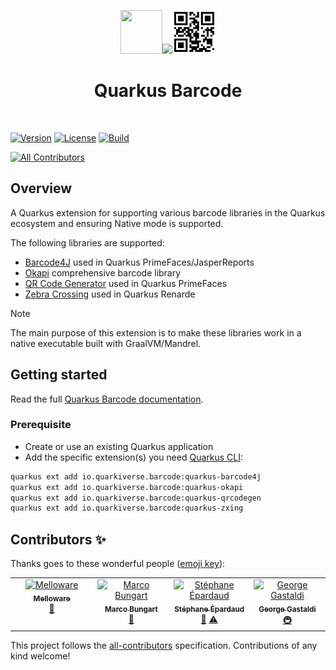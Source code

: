 <div align="center">

<img src="https://github.com/quarkiverse/.github/blob/main/assets/images/quarkus.svg" width="67" height="70" ><img src="https://github.com/quarkiverse/.github/blob/main/assets/images/plus-sign.svg" height="70" ><img src="https://github.com/quarkiverse/quarkus-barcode/blob/main/docs/modules/ROOT/assets/images/qrcode.svg" height="70" >

# Quarkus Barcode
</div>
<br>

[![Version](https://img.shields.io/maven-central/v/io.quarkiverse.barcode/quarkus-barcode4j?logo=apache-maven&style=flat-square)](https://search.maven.org/artifact/io.quarkiverse.barcode/quarkus-barcode4j)
[![License](https://img.shields.io/badge/License-Apache%202.0-blue.svg?style=flat-square)](https://opensource.org/licenses/Apache-2.0)
[![Build](https://github.com/quarkiverse/quarkus-barcode/actions/workflows/build.yml/badge.svg)](https://github.com/quarkiverse/quarkus-barcode/actions/workflows/build.yml)

<!-- ALL-CONTRIBUTORS-BADGE:START - Do not remove or modify this section -->
[![All Contributors](https://img.shields.io/badge/all_contributors-4-orange.svg?style=flat-square)](#contributors-)
<!-- ALL-CONTRIBUTORS-BADGE:END -->

## Overview

A Quarkus extension for supporting various barcode libraries in the Quarkus ecosystem and ensuring Native mode is supported.

The following libraries are supported:
- [Barcode4J](https://barcode4j.sourceforge.net/) used in Quarkus PrimeFaces/JasperReports
- [Okapi](https://github.com/woo-j/OkapiBarcode) comprehensive barcode library
- [QR Code Generator](https://github.com/nayuki/QR-Code-generator) used in Quarkus PrimeFaces
- [Zebra Crossing](https://github.com/zxing/zxing) used in Quarkus Renarde

> [!NOTE]
> The main purpose of this extension is to make these libraries work in a native executable built with GraalVM/Mandrel.

## Getting started

Read the full [Quarkus Barcode documentation](https://docs.quarkiverse.io/quarkus-barcode/dev/index.html).

### Prerequisite

* Create or use an existing Quarkus application
* Add the specific extension(s) you need [Quarkus CLI](https://quarkus.io/guides/cli-tooling):

```bash
quarkus ext add io.quarkiverse.barcode:quarkus-barcode4j
quarkus ext add io.quarkiverse.barcode:quarkus-okapi
quarkus ext add io.quarkiverse.barcode:quarkus-qrcodegen
quarkus ext add io.quarkiverse.barcode:quarkus-zxing
```
## Contributors ✨

Thanks goes to these wonderful people ([emoji key](https://allcontributors.org/docs/en/emoji-key)):

<!-- ALL-CONTRIBUTORS-LIST:START - Do not remove or modify this section -->
<!-- prettier-ignore-start -->
<!-- markdownlint-disable -->
<table>
  <tbody>
    <tr>
      <td align="center" valign="top" width="14.28%"><a href="https://melloware.com"><img src="https://avatars.githubusercontent.com/u/4399574?v=4?s=100" width="100px;" alt="Melloware"/><br /><sub><b>Melloware</b></sub></a><br /><a href="#maintenance-melloware" title="Maintenance">🚧</a></td>
      <td align="center" valign="top" width="14.28%"><a href="https://turing85.github.io"><img src="https://avatars.githubusercontent.com/u/32584495?v=4?s=100" width="100px;" alt="Marco Bungart"/><br /><sub><b>Marco Bungart</b></sub></a><br /><a href="#maintenance-turing85" title="Maintenance">🚧</a></td>
      <td align="center" valign="top" width="14.28%"><a href="http://stephane.epardaud.fr"><img src="https://avatars.githubusercontent.com/u/179265?v=4?s=100" width="100px;" alt="Stéphane Épardaud"/><br /><sub><b>Stéphane Épardaud</b></sub></a><br /><a href="#maintenance-FroMage" title="Maintenance">🚧</a> <a href="https://github.com/quarkiverse/quarkus-barcode/commits?author=FroMage" title="Tests">⚠️</a></td>
      <td align="center" valign="top" width="14.28%"><a href="https://github.com/gastaldi"><img src="https://avatars.githubusercontent.com/u/54133?v=4?s=100" width="100px;" alt="George Gastaldi"/><br /><sub><b>George Gastaldi</b></sub></a><br /><a href="#infra-gastaldi" title="Infrastructure (Hosting, Build-Tools, etc)">🚇</a></td>
    </tr>
  </tbody>
</table>

<!-- markdownlint-restore -->
<!-- prettier-ignore-end -->

<!-- ALL-CONTRIBUTORS-LIST:END -->

This project follows the [all-contributors](https://github.com/all-contributors/all-contributors) specification. Contributions of any kind welcome!
